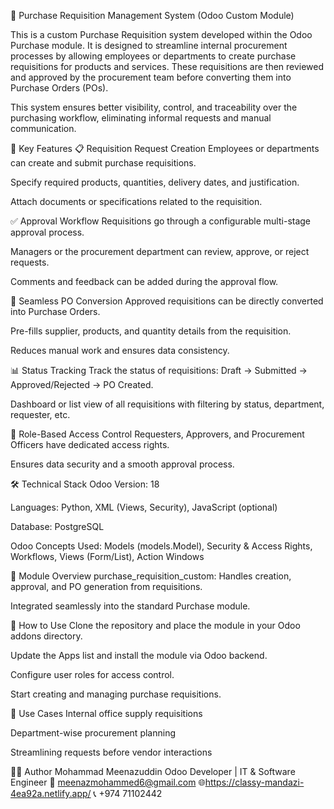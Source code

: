 🛒 Purchase Requisition Management System (Odoo Custom Module)

This is a custom Purchase Requisition system developed within the Odoo Purchase module. It is designed to streamline internal procurement processes by allowing employees or departments to create purchase requisitions for products and services. These requisitions are then reviewed and approved by the procurement team before converting them into Purchase Orders (POs).

This system ensures better visibility, control, and traceability over the purchasing workflow, eliminating informal requests and manual communication.

🎯 Key Features
📋 Requisition Request Creation
Employees or departments can create and submit purchase requisitions.

Specify required products, quantities, delivery dates, and justification.

Attach documents or specifications related to the requisition.

✅ Approval Workflow
Requisitions go through a configurable multi-stage approval process.

Managers or the procurement department can review, approve, or reject requests.

Comments and feedback can be added during the approval flow.

🔄 Seamless PO Conversion
Approved requisitions can be directly converted into Purchase Orders.

Pre-fills supplier, products, and quantity details from the requisition.

Reduces manual work and ensures data consistency.

📊 Status Tracking
Track the status of requisitions: Draft → Submitted → Approved/Rejected → PO Created.

Dashboard or list view of all requisitions with filtering by status, department, requester, etc.

👤 Role-Based Access Control
Requesters, Approvers, and Procurement Officers have dedicated access rights.

Ensures data security and a smooth approval process.

🛠️ Technical Stack
Odoo Version: 18 

Languages: Python, XML (Views, Security), JavaScript (optional)

Database: PostgreSQL

Odoo Concepts Used: Models (models.Model), Security & Access Rights, Workflows, Views (Form/List), Action Windows

📁 Module Overview
purchase_requisition_custom: Handles creation, approval, and PO generation from requisitions.

Integrated seamlessly into the standard Purchase module.

🚀 How to Use
Clone the repository and place the module in your Odoo addons directory.

Update the Apps list and install the module via Odoo backend.

Configure user roles for access control.

Start creating and managing purchase requisitions.

📌 Use Cases
Internal office supply requisitions

Department-wise procurement planning

Streamlining requests before vendor interactions

🧑‍💻 Author
Mohammad Meenazuddin
Odoo Developer | IT & Software Engineer
📧 meenazmohammed6@gmail.com
🌐https://classy-mandazi-4ea92a.netlify.app/
📞 +974 71102442
